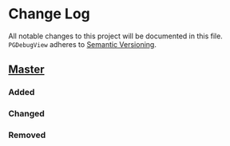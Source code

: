 # Change Log
All notable changes to this project will be documented in this file.
`PGDebugView` adheres to [Semantic Versioning](http://semver.org/).

## [Master](https://github.com/freesuraj/PGDebugView)
### Added

### Changed

### Removed
